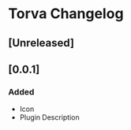 <!-- Keep a Changelog guide -> https://keepachangelog.com -->

# Torva Changelog

## [Unreleased]

## [0.0.1]
### Added
- Icon
- Plugin Description